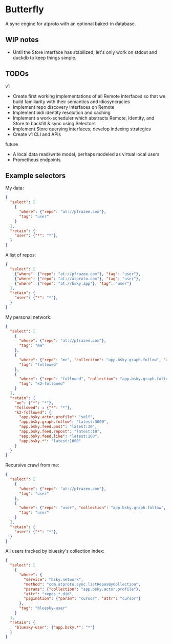 # Butterfly

A sync engine for atproto with an optional baked-in database.

## WIP notes

- Until the Store interface has stabilized, let's only work on stdout and duckdb to keep things simple.

## TODOs

v1

- Create first working implementations of all Remote interfaces so that we build familiarity with their semantics and idiosyncracies
- Implement repo discovery interfaces on Remote
- Implement bidi identity resolution and caching
- Implement a work-scheduler which abstracts Remote, Identity, and Store to backfill & sync using Selectors
- Implement Store querying interfaces; develop indexing strategies
- Create v1 CLI and APIs

future

- A local data read/write model, perhaps modeled as virtual local users
- Prometheus endpoints

## Example selectors

My data:

```json
{
  "select": [
    {
      "where": {"repo": "at://pfrazee.com"},
      "tag": "user"
    }
  ],
  "retain": {
    "user": {"*": "*"},
  }
}
```

A list of repos:

```json
{
  "select": [
    {"where": {"repo": "at://pfrazee.com"}, "tag": "user"},
    {"where": {"repo": "at://atproto.com"}, "tag": "user"},
    {"where": {"repo": "at://bsky.app"}, "tag": "user"}
  ],
  "retain": {
    "user": {"*": "*"},
  }
}
```

My personal network:

```json
{
  "select": [
    {
      "where": {"repo": "at://pfrazee.com"},
      "tag": "me"
    },
    {
      "where": {"repo": "me", "collection": "app.bsky.graph.follow", "attr": "subject"},
      "tag": "followed"
    },
    {
      "where": {"repo": "followed", "collection": "app.bsky.graph.follow", "attr": "subject"},
      "tag": "k2-followed"
    }
  ],
  "retain": {
    "me": {"*": "*"},
    "followed": : {"*": "*"},
    "k2-followed": {
      "app.bsky.actor.profile": "self",
      "app.bsky.graph.follow": "latest:3000",
      "app.bsky.feed.post": "latest:10",
      "app.bsky.feed.repost": "latest:10",
      "app.bsky.feed.like": "latest:100",
      "app.bsky.*": "latest:1000"
    }
  }
}
```

Recursive crawl from me:

```json
{
  "select": [
    {
      "where": {"repo": "at://pfrazee.com"},
      "tag": "user"
    },
    {
      "where": {"repo": "user", "collection": "app.bsky.graph.follow", "attr": "subject"},
      "tag": "user"
    }
  ],
  "retain": {
    "user": {"*": "*"},
  }
}
```

All users tracked by bluesky's collection index:

```json
{
  "select": [
    {
      "where": {
        "service": "bsky.network",
        "method": "com.atproto.sync.listReposByCollection",
        "params": {"collection": "app.bsky.actor.profile"},
        "attr": "repos.*.did",
        "pagination": {"param": "cursor", "attr": "cursor"}
      },
      "tag": "bluesky-user"
    }
  ],
  "retain": {
    "bluesky-user": {"app.bsky.*": "*"}
  }
}
```

